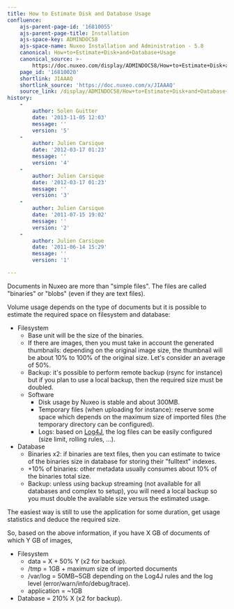 ```yaml
---
title: How to Estimate Disk and Database Usage
confluence:
    ajs-parent-page-id: '16810055'
    ajs-parent-page-title: Installation
    ajs-space-key: ADMINDOC58
    ajs-space-name: Nuxeo Installation and Administration - 5.8
    canonical: How+to+Estimate+Disk+and+Database+Usage
    canonical_source: >-
        https://doc.nuxeo.com/display/ADMINDOC58/How+to+Estimate+Disk+and+Database+Usage
    page_id: '16810020'
    shortlink: JIAAAQ
    shortlink_source: 'https://doc.nuxeo.com/x/JIAAAQ'
    source_link: /display/ADMINDOC58/How+to+Estimate+Disk+and+Database+Usage
history:
    - 
        author: Solen Guitter
        date: '2013-11-05 12:03'
        message: ''
        version: '5'
    - 
        author: Julien Carsique
        date: '2012-03-17 01:23'
        message: ''
        version: '4'
    - 
        author: Julien Carsique
        date: '2012-03-17 01:23'
        message: ''
        version: '3'
    - 
        author: Julien Carsique
        date: '2011-07-15 19:02'
        message: ''
        version: '2'
    - 
        author: Julien Carsique
        date: '2011-06-14 15:29'
        message: ''
        version: '1'

---
```

Documents in Nuxeo are more than "simple files". The files are called "binaries" or "blobs" (even if they are text files).

Volume usage depends on the type of documents but it is possible to estimate the required space on filesystem and database:

*   Filesystem
    *   Base unit will be the size of the binaries.
    *   If there are images, then you must take in account the generated thumbnails: depending on the original image size, the thumbnail will be about 10% to 100% of the original size. Let's consider an average of 50%.
    *   Backup: it's possible to perform remote backup (rsync for instance) but if you plan to use a local backup, then the required size must be doubled.
    *   Software
        *   Disk usage by Nuxeo is stable and about 300MB.
        *   Temporary files (when uploading for instance): reserve some space which depends on the maximum size of imported files (the temporary directory can be configured).
        *   Logs: based on [Log4J](http://logging.apache.org/log4j/index.html), the log files can be easily configured (size limit, rolling rules, ...).
*   Database
    *   Binaries x2: if binaries are text files, then you can estimate to twice of the binaries size in database for storing their "fulltext" indexes.
    *   +10% of binaries: other metadata usually consumes about 10% of the binaries total size.
    *   Backup: unless using backup streaming (not available for all databases and complex to setup), you will need a local backup so you must double the available size versus the estimated usage.

The easiest way is still to use the application for some duration, get usage statistics and deduce the required size.

So, based on the above information, if you have X GB of documents of which Y GB of images,

*   Filesystem
    *   data = X + 50% Y (x2 for backup).
    *   /tmp = 1GB + maximum size of imported documents
    *   /var/log = 50MB~5GB depending on the Log4J rules and the log level (error/warn/info/debug/trace).
    *   application = ~1GB
*   Database = 210% X (x2 for backup).